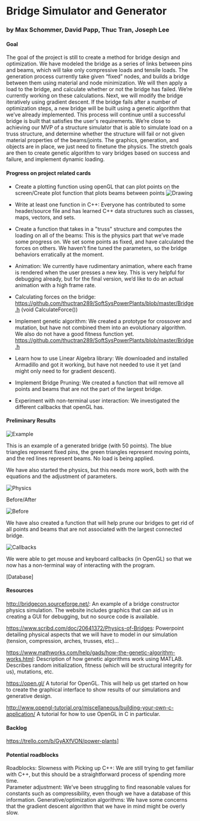 # Bridge Simulator and Generator
### by Max Schommer, David Papp, Thuc Tran, Joseph Lee

#### Goal
The goal of the project is still to create a method for bridge design and optimization. We have modeled the bridge as a series of links between pins and beams, which will take only compressive loads and tensile loads. The generation process currently take given “fixed” nodes, and builds a bridge between them using material and node minimization. We will then apply a load to the bridge, and calculate whether or not the bridge has failed. We’re currently working on these calculations. Next, we will modify the bridge iteratively using gradient descent. If the bridge fails after a number of optimization steps, a new bridge will be built using a genetic algorithm that we’ve already implemented. This process will continue until a successful bridge is built that satisfies the user's requirements. 
We’re close to achieving our MVP of a structure simulator that is able to simulate load on a truss structure, and determine whether the structure will fail or not given material properties of the beams/joints. The graphics, generation, and objects are in place, we just need to finetune the physics.
The stretch goals are then to create genetic algorithm to vary bridges based on success and failure, and implement dynamic loading.

#### Progress on project related cards

- Create a plotting function using openGL that can plot points on the screen/Create plot function that plots beams between points
![Drawing](https://github.com/thuctran289/SoftSysPowerPlants/blob/master/reports/Images/draw.png?raw=true)

- Write at least one function in C++: Everyone has contributed to some header/source file and has learned C++ data structures such as classes, maps, vectors, and sets.

- Create a function that takes in a "truss" structure and computes the loading on all of the beams: This is the physics part that we’ve made some progress on. We set some points as fixed, and have calculated the forces on others. We haven’t fine tuned the parameters, so the bridge behaviors erratically at the moment. 

- Animation: We currently have rudimentary animation, where each frame is rendered when the user presses a new key. This is very helpful for debugging already, but for the final version, we’d like to do an actual animation with a high frame rate.

- Calculating forces on the bridge: https://github.com/thuctran289/SoftSysPowerPlants/blob/master/Bridge.h (void CalculateForce())

- Implement genetic algorithm: We created a prototype for crossover and mutation, but have not combined them into an evolutionary algorithm. We also do not have a good fitness function yet. https://github.com/thuctran289/SoftSysPowerPlants/blob/master/Bridge.h

- Learn how to use Linear Algebra library: We downloaded and installed Armadillo and got it working, but have not needed to use it yet (and might only need to for gradient descent).

- Implement Bridge Pruning: We created a function that will remove all points and beams that are not the part of the largest bridge. 

- Experiment with non-terminal user interaction: We investigated the different callbacks that openGL has. 


#### Preliminary Results

![Example](https://github.com/thuctran289/SoftSysPowerPlants/blob/master/reports/Images/b1.png?raw=true)

This is an example of a generated bridge (with 50 points). The blue triangles represent fixed pins, the green triangles represent moving points, and the red lines represent beams. No load is being applied.

We have also started the physics, but this needs more work, both with the equations and the adjustment of parameters. 

![Physics](https://github.com/thuctran289/SoftSysPowerPlants/blob/master/reports/Images/draw.png?raw=true)

Before/After

![Before](https://github.com/thuctran289/SoftSysPowerPlants/blob/master/reports/Images/prune.png?raw=true)

We have also created a function that will help prune our bridges to get rid of all points and beams that are not associated with the largest connected bridge. 

![Callbacks](https://github.com/thuctran289/SoftSysPowerPlants/blob/master/reports/Images/callback.png?raw=true)

We were able to get mouse and keyboard callbacks (in OpenGL) so that we now has a non-terminal way of interacting with the program. 

[Database] 

#### Resources

http://bridgecon.sourceforge.net/: An example of a bridge constructor physics simulation. The website includes graphics that can aid us in creating a GUI for debugging, but no source code is available. 

https://www.scribd.com/doc/20641372/Physics-of-Bridges: Powerpoint detailing physical aspects that we will have to model in our simulation (tension, compression, arches, trusses, etc)...

https://www.mathworks.com/help/gads/how-the-genetic-algorithm-works.html: Description of how genetic algorithms work using MATLAB. Describes random initialization, fitness (which will be structural integrity for us), mutations, etc. 

https://open.gl/ A tutorial for OpenGL. This will help us get started on how to create the graphical interface to show results of our simulations and generative design. 

http://www.opengl-tutorial.org/miscellaneous/building-your-own-c-application/ A tutorial for how to use OpenGL in C in particular. 

#### Backlog
https://trello.com/b/GyAXfVON/power-plants]

#### Potential roadblocks
Roadblocks:
Slowness with Picking up C++: We are still trying to get familiar with C++, but this should be a straightforward process of spending more time. 	
Parameter adjustment: We’ve been struggling to find reasonable values for constants such as compressibility, even though we have a database of this information.
Generative/optimization algorithms: We have some concerns that the gradient descent algorithm that we have in mind might be overly slow.



